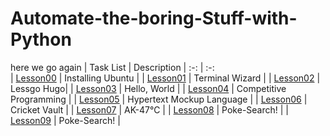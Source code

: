 # Automate-the-boring-Stuff-with-Python

here we go again
| Task List | Description 
| :-:       | :-:         
| [Lesson00](https://github.com/Unkn0wn-M4ster/)   | Installing Ubuntu |
| [Lesson01](https://github.com/Unkn0wn-M4ster/)   | Terminal Wizard | 
| [Lesson02](https://github.com/Unkn0wn-M4ster/)   | Lessgo Hugo| 
| [Lesson03](https://github.com/Unkn0wn-M4ster/)   | Hello, World | 
| [Lesson04](https://github.com/Unkn0wn-M4ster/)   | Competitive Programming | 
| [Lesson05](https://github.com/Unkn0wn-M4ster/)   | Hypertext Mockup Language | 
| [Lesson06](https://github.com/Unkn0wn-M4ster/)   | Cricket Vault | 
| [Lesson07](https://github.com/Unkn0wn-M4ster/)   | AK-47℃ | 
| [Lesson08](https://github.com/Unkn0wn-M4ster/)   | Poke-Search! | 
| [Lesson09](https://github.com/Unkn0wn-M4ster/)   | Poke-Search! | 

